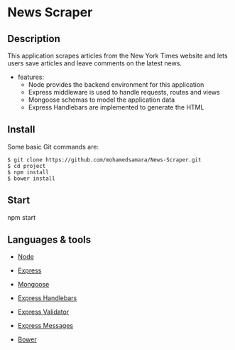 # News Scraper

## Description

This application scrapes articles from the New York Times website and lets users save articles and leave comments on the latest news.

* features:
  * Node provides the backend environment for this application
  * Express middleware is used to handle requests, routes and views
  * Mongoose schemas to model the application data
  * Express Handlebars are implemented to generate the HTML 


## Install

Some basic Git commands are:

```
$ git clone https://github.com/mohamedsamara/News-Scraper.git
$ cd project
$ npm install
$ bower install

```

## Start

npm start

## Languages & tools

- [Node](https://nodejs.org/en/)

- [Express](https://expressjs.com/)

- [Mongoose](https://mongoosejs.com/)

- [Express Handlebars](https://github.com/ericf/express-handlebars)

- [Express Validator](https://express-validator.github.io/docs/)

- [Express Messages](https://github.com/visionmedia/express-messages)

- [Bower](https://bower.io/)

